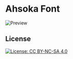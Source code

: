 # Ahsoka Font
![Preview](https://github.com/user-attachments/assets/b8bf1d93-2312-467c-a6c4-867022ce9b3e)
## License
[![License: CC BY-NC-SA 4.0](https://img.shields.io/badge/License-CC_BY--NC--SA_4.0-lightgrey.svg)](https://creativecommons.org/licenses/by-nc-sa/4.0/)  
